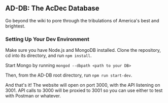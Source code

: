 ## AD-DB: The AcDec Database
Go beyond the wiki to pore through the tribulations of America's best and brightest.

### Setting Up Your Dev Environment
Make sure you have Node.js and MongoDB installed. Clone the repository, cd into its directory, and run `npm install`. 

Start Mongo by running `mongod --dbpath <path to your DB>`

Then, from the AD-DB root directory, run `npm run start-dev`.

And that's it! The website will open on port 3000, with the API listening on 3001. API calls to 3000 will be proxied to 3001 so you can use either to test with Postman or whatever. 
